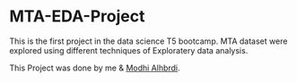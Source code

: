 # MTA-EDA-Project
This is the first project in the data science T5 bootcamp. MTA dataset were explored using different techniques of Exploratery data analysis.





This Project was done by me & [Modhi Alhbrdi](https://github.com/ModiHb).

